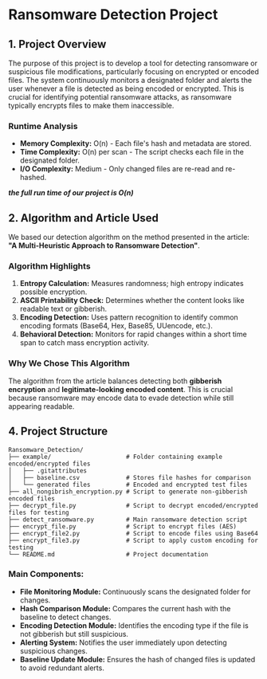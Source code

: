 # Ransomware Detection Project

## 1. Project Overview

The purpose of this project is to develop a tool for detecting ransomware or suspicious file modifications, particularly focusing on encrypted or encoded files. The system continuously monitors a designated folder and alerts the user whenever a file is detected as being encoded or encrypted. This is crucial for identifying potential ransomware attacks, as ransomware typically encrypts files to make them inaccessible.


### Runtime Analysis

* **Memory Complexity:** O(n) - Each file's hash and metadata are stored.
* **Time Complexity:** O(n) per scan - The script checks each file in the designated folder.
* **I/O Complexity:** Medium - Only changed files are re-read and re-hashed.

***the full run time of our project is O(n)*** 
## 2. Algorithm and Article Used

We based our detection algorithm on the method presented in the article:
**"A Multi-Heuristic Approach to Ransomware Detection"**.

### Algorithm Highlights

1. **Entropy Calculation:** Measures randomness; high entropy indicates possible encryption.
2. **ASCII Printability Check:** Determines whether the content looks like readable text or gibberish.
3. **Encoding Detection:** Uses pattern recognition to identify common encoding formats (Base64, Hex, Base85, UUencode, etc.).
4. **Behavioral Detection:** Monitors for rapid changes within a short time span to catch mass encryption activity.

### Why We Chose This Algorithm

The algorithm from the article balances detecting both **gibberish encryption** and **legitimate-looking encoded content**. This is crucial because ransomware may encode data to evade detection while still appearing readable.

## 4. Project Structure

```
Ransomware_Detection/
├── example/                     # Folder containing example encoded/encrypted files
│   ├── .gitattributes
│   ├── baseline.csv             # Stores file hashes for comparison
│   └── generated files          # Encoded and encrypted test files
├── all_nongibrish_encryption.py # Script to generate non-gibberish encoded files
├── decrypt_file.py              # Script to decrypt encoded/encrypted files for testing
├── detect_ransomware.py         # Main ransomware detection script
├── encrypt_file.py              # Script to encrypt files (AES)
├── encrypt_file2.py             # Script to encode files using Base64
├── encrypt_file3.py             # Script to apply custom encoding for testing
└── README.md                    # Project documentation
```

### Main Components:

* **File Monitoring Module:** Continuously scans the designated folder for changes.
* **Hash Comparison Module:** Compares the current hash with the baseline to detect changes.
* **Encoding Detection Module:** Identifies the encoding type if the file is not gibberish but still suspicious.
* **Alerting System:** Notifies the user immediately upon detecting suspicious changes.
* **Baseline Update Module:** Ensures the hash of changed files is updated to avoid redundant alerts.

